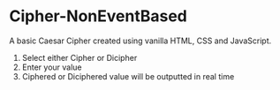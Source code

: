 # Cipher-NonEventBased
A basic Caesar Cipher created using vanilla HTML, CSS and JavaScript.

1. Select either Cipher or Dicipher
2. Enter your value
4. Ciphered or Diciphered value will be outputted in real time
